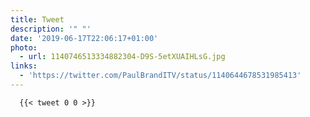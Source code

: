 ```yaml
---
title: Tweet
description: '" "'
date: '2019-06-17T22:06:17+01:00'
photo:
  - url: 1140746513334882304-D9S-5etXUAIHLsG.jpg
links:
  - 'https://twitter.com/PaulBrandITV/status/1140644678531985413'
---
```

 
      {{< tweet 0 0 >}}
    
